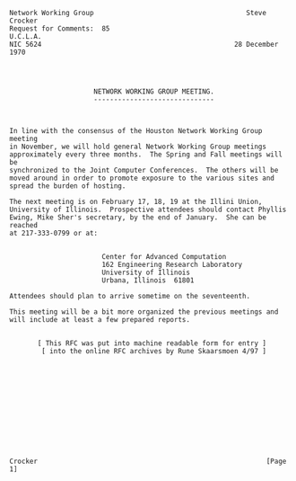    Network Working Group                                      Steve Crocker
    Request for Comments:  85                                       U.C.L.A.
    NIC 5624                                                28 December 1970




                         NETWORK WORKING GROUP MEETING.
                         ------------------------------



    In line with the consensus of the Houston Network Working Group meeting
    in November, we will hold general Network Working Group meetings
    approximately every three months.  The Spring and Fall meetings will be
    synchronized to the Joint Computer Conferences.  The others will be
    moved around in order to promote exposure to the various sites and
    spread the burden of hosting.

    The next meeting is on February 17, 18, 19 at the Illini Union,
    University of Illinois.  Prospective attendees should contact Phyllis
    Ewing, Mike Sher's secretary, by the end of January.  She can be reached
    at 217-333-0799 or at:


                           Center for Advanced Computation
                           162 Engineering Research Laboratory
                           University of Illinois
                           Urbana, Illinois  61801

    Attendees should plan to arrive sometime on the seventeenth.

    This meeting will be a bit more organized the previous meetings and
    will include at least a few prepared reports.


           [ This RFC was put into machine readable form for entry ]
            [ into the online RFC archives by Rune Skaarsmoen 4/97 ]













    Crocker                                                         [Page 1]
